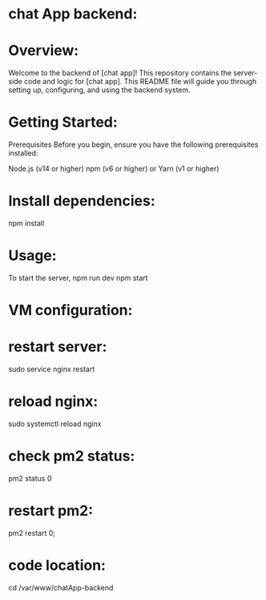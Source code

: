 # chat App backend:

# Overview:

Welcome to the backend of [chat app]! This repository contains the server-side code and logic for [chat app]. This README file will guide you through setting up, configuring, and using the backend system.

# Getting Started:

Prerequisites
Before you begin, ensure you have the following prerequisites installed:

Node.js (v14 or higher)
npm (v6 or higher) or Yarn (v1 or higher)

# Install dependencies:

npm install

# Usage:

To start the server,
npm run dev
npm start

# VM configuration:

# restart server:

sudo service nginx restart

# reload nginx:

sudo systemctl reload nginx

# check pm2 status:

pm2 status 0

# restart pm2:

pm2 restart 0;

# code location:

cd /var/www/chatApp-backend
